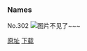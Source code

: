 ### Names
No.302
![图片不见了~~~](https://imgs.xkcd.com/comics/names.png)

[原址](https://xkcd.com//302) [下载](https://imgs.xkcd.com/comics/names.png)


